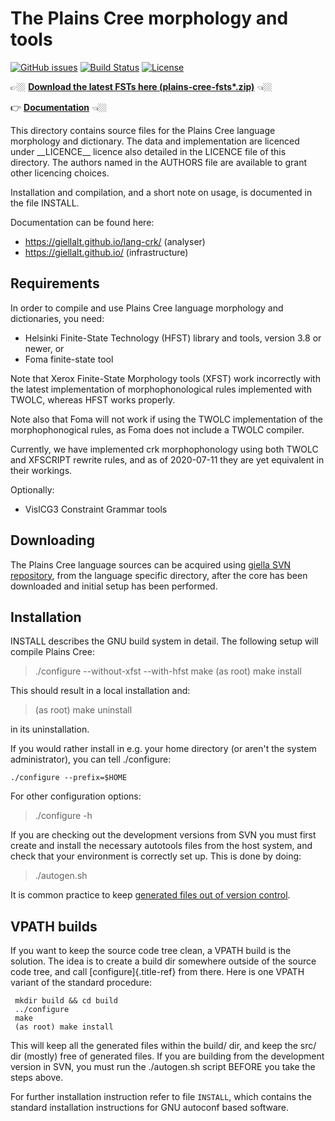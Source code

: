 The Plains Cree morphology and tools
====================================

[![GitHub issues](https://img.shields.io/github/issues-raw/giellalt/lang-crk)](https://github.com/giellalt/lang-crk/issues)
[![Build Status](https://github.com/giellalt/lang-crk/workflows/Speller%20CI+CD/badge.svg)](https://github.com/giellalt/lang-crk/actions)
[![License](https://img.shields.io/github/license/giellalt/lang-crk)](https://raw.githubusercontent.com/giellalt/lang-crk/develop/LICENSE)

👉🏼 **[Download the latest FSTs here (plains-cree-fsts*.zip)][fst-release]** 👈🏼

[fst-release]: https://github.com/giellalt/lang-crk/releases

👉 [**Documentation**](https://giellalt.github.io/lang-crk/) 👈🏼


This directory contains source files for the Plains Cree language
morphology and dictionary. The data and implementation are licenced
under \_\_LICENCE\_\_ licence also detailed in the LICENCE file of this
directory. The authors named in the AUTHORS file are available to grant
other licencing choices.

Installation and compilation, and a short note on usage, is documented
in the file INSTALL.

Documentation can be found here:

-   <https://giellalt.github.io/lang-crk/> (analyser)
-   <https://giellalt.github.io/> (infrastructure)

Requirements
------------

In order to compile and use Plains Cree language morphology and
dictionaries, you need:

-   Helsinki Finite-State Technology (HFST) library and tools, version
    3.8 or newer, or
-   Foma finite-state tool

Note that Xerox Finite-State Morphology tools (XFST) work incorrectly
with the latest implementation of morphophonological rules implemented
with TWOLC, whereas HFST works properly.

Note also that Foma will not work if using the TWOLC implementation of
the morphophonogical rules, as Foma does not include a TWOLC compiler.

Currently, we have implemented crk morphophonology using both TWOLC and
XFSCRIPT rewrite rules, and as of 2020-07-11 they are yet equivalent in
their workings.

Optionally:

-   VislCG3 Constraint Grammar tools

Downloading
-----------

The Plains Cree language sources can be acquired using [giella SVN
repository](https://giellalt.uit.no/infra/anonymous-svn.html), from the
language specific directory, after the core has been downloaded and
initial setup has been performed.

Installation
------------

INSTALL describes the GNU build system in detail. The following setup
will compile Plains Cree:

> ./configure \--without-xfst \--with-hfst make (as root) make install

This should result in a local installation and:

> (as root) make uninstall

in its uninstallation.

If you would rather install in e.g. your home directory (or aren\'t the
system administrator), you can tell ./configure:

    ./configure --prefix=$HOME

For other configuration options:

> ./configure -h

If you are checking out the development versions from SVN you must first
create and install the necessary autotools files from the host system,
and check that your environment is correctly set up. This is done by
doing:

> ./autogen.sh

It is common practice to keep [generated files out of version
control](http://www.gnu.org/software/automake/manual/automake.html#CVS).

VPATH builds
------------

If you want to keep the source code tree clean, a VPATH build is the
solution. The idea is to create a build dir somewhere outside of the
source code tree, and call [configure]{.title-ref} from there. Here is
one VPATH variant of the standard procedure:

```
 mkdir build && cd build
 ../configure
 make
 (as root) make install
```

This will keep all the generated files within the build/ dir, and keep
the src/ dir (mostly) free of generated files. If you are building from
the development version in SVN, you must run the ./autogen.sh script
BEFORE you take the steps above.

For further installation instruction refer to file `INSTALL`, which
contains the standard installation instructions for GNU autoconf based
software.
